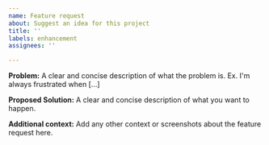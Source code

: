 ```yaml
---
name: Feature request
about: Suggest an idea for this project
title: ''
labels: enhancement
assignees: ''

---
```


**Problem:**
A clear and concise description of what the problem is. Ex. I'm always frustrated when [...]

**Proposed Solution:**
A clear and concise description of what you want to happen.

**Additional context:**
Add any other context or screenshots about the feature request here.
